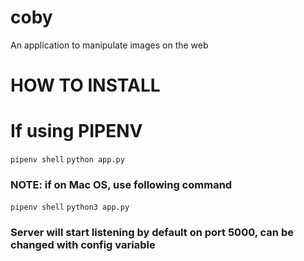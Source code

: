 # coby

An application to manipulate images on the web 

# HOW TO INSTALL 

# If using PIPENV 

`pipenv shell`
`python app.py`
 
### NOTE: if on Mac OS, use following command


`pipenv shell`
 `python3 app.py`
 
 ### Server will start listening by default on port 5000, can be changed with config variable 
